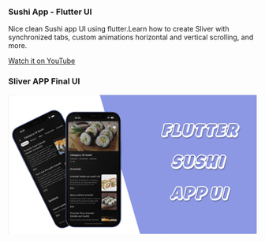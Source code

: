 ### Sushi App - Flutter UI

Nice clean Sushi app UI using flutter.Learn how to create Sliver with synchronized tabs, custom animations horizontal and vertical scrolling, and more.

[Watch it on YouTube](https://youtu.be/qYQkCziijeE)

### **Sliver APP Final UI**

![Image ALT](https://github.com/FlutterAppmakers/Sushi_APP_Flutter_UI/blob/master/thumbnail_youtube.png?raw=true)
